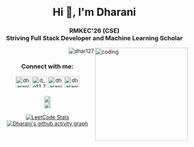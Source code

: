 <h1 align="center">Hi 👋, I'm Dharani</h1>
<h3 align="center">RMKEC'26 (CSE)<br>Striving Full Stack Developer and Machine Learning Scholar</h3>
<img align="right" alt="coding" width="250" src="https://user-images.githubusercontent.com/74038190/241765453-85cb9521-97c0-4a65-9358-7db8099fac7f.gif">
<p align="right"> <img src="https://komarev.com/ghpvc/?username=dhar127&label=Profile%20views&color=0e75b6&style=flat" alt="dhar127" /> </p>

<h3 align="center">Connect with me:</h3>
<p align="center">
  <a href="https://www.linkedin.com/in/dharani-p-57327b259/" target="_blank"><img align="center" src="https://raw.githubusercontent.com/rahuldkjain/github-profile-readme-generator/master/src/images/icons/Social/linked-in-alt.svg" alt="dharanip" height="30" width="40" /></a>
  <a href="https://instagram.com/d_p12.7" target="_blank"><img align="center" src="https://raw.githubusercontent.com/rahuldkjain/github-profile-readme-generator/master/src/images/icons/Social/instagram.svg" alt="d_p12.7" height="30" width="40" /></a>
  <a href="https://www.hackerrank.com/dhar22028_cs" target="_blank"><img align="center" src="https://raw.githubusercontent.com/rahuldkjain/github-profile-readme-generator/master/src/images/icons/Social/hackerrank.svg" alt="dharani p ucs22028" height="30" width="40" /></a>
  <a href="https://auth.geeksforgeeks.org/user/dharanipon9o9x" target="_blank"><img align="center" src="https://raw.githubusercontent.com/rahuldkjain/github-profile-readme-generator/master/src/images/icons/Social/geeks-for-geeks.svg" alt="dharanipon9o9x" height="30" width="40" /></a>
</p>

<h3 align="center">
  <a href="https://skillicons.dev">
    <div>
      <img src="https://skillicons.dev/icons?i=java,kotlin,nodejs,html,css,python&theme=light" />
    </div>
    <div>
      <img src="https://skillicons.dev/icons?i=kubernetes,docker,react,angular,figma,intellij&theme=light" />
    </div>
  </a>
</h3>

<div align="center">
  <a href="https://leetcode.com/dharani_1207/">
    <img src="https://leetcard.jacoblin.cool/dharani_1207?theme=dark&font=Fauna%20One&ext=heatmap" alt="LeetCode Stats" />
  </a>
</div>

<div align="center">
  <a href="https://github.com/ashutosh00710/github-readme-activity-graph">
    <img src="https://github-readme-activity-graph.vercel.app/graph?username=dhar127&bg_color=121212&color=f5eff5&line=dae90c&point=f1e9e9&area=true&hide_border=true" alt="Dharani's github activity graph" />
  </a>
</div>
